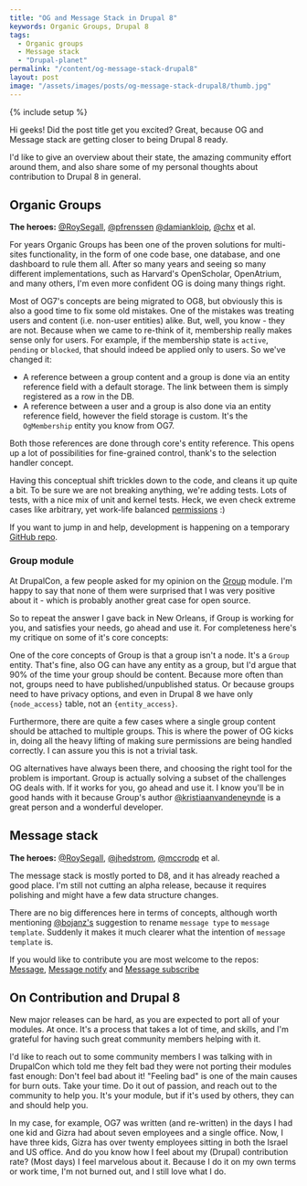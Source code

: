 ```yaml
---
title: "OG and Message Stack in Drupal 8"
keywords: Organic Groups, Drupal 8
tags:
  - Organic groups
  - Message stack
  - "Drupal-planet"
permalink: "/content/og-message-stack-drupal8"
layout: post
image: "/assets/images/posts/og-message-stack-drupal8/thumb.jpg"
---
```


{% include setup %}

Hi geeks! Did the post title get you excited? Great, because OG and Message stack are
getting closer to being Drupal 8 ready.  

I'd like to give an overview about their state, the amazing
community effort around them, and also share some of my personal thoughts about contribution
to Drupal 8 in general.

## Organic Groups

**The heroes:** [@RoySegall](https://www.drupal.org/u/RoySegall), [@pfrenssen](https://www.drupal.org/u/pfrenssen) [@damiankloip](https://www.drupal.org/u/damiankloip), [@chx](https://www.drupal.org/u/chx) et al.

For years Organic Groups has been one of the proven solutions for multi-sites functionality,
in the form of one code base, one database, and one dashboard to rule them all.
After so many years and seeing so many different implementations, such as Harvard's OpenScholar, OpenAtrium, and many others, I'm even more confident OG is doing many things right.

Most of OG7's concepts are being migrated to OG8, but obviously this is also a good time to fix some
old mistakes. One of the mistakes was treating users and content (i.e. non-user entities) alike. But, well, you know - they are not. Because when we came to re-think of it, membership really makes sense only for users. For example, if the membership state is `active`, `pending` or `blocked`, that should indeed be applied only to users. So we've changed it:

<!-- more -->

* A reference between a group content and a group is done via an entity reference field with a default storage. The link between them is simply registered as a row in the DB.
* A reference between a user and a group is also done via an entity reference field, however the field storage is custom. It's the `OgMembership` entity you know from OG7.

Both those references are done through core's entity reference. This opens up a lot of possibilities for fine-grained control, thank's to the selection handler concept.

Having this conceptual shift trickles down to the code, and cleans it up quite a bit. To be sure we are not
breaking anything, we're adding tests. Lots of tests, with a nice mix of unit and kernel tests. Heck, we even check extreme cases like arbitrary, yet work-life balanced [permissions](https://github.com/amitaibu/og/blob/c2bf4de582105e8c71f52d48c423c98d18fe75bf/tests/src/Unit/PermissionEventTest.php#L389-L390) :)

If you want to jump in and help, development is happening on a temporary [GitHub repo](https://github.com/amitaibu/og).

### Group module

At DrupalCon, a few people asked for my opinion on the [Group](https://www.drupal.org/project/group) module. I'm happy to say that none of them
were surprised that I was very positive about it - which is probably another great case for open source.

So to repeat the answer I gave back in New Orleans, if Group is working for you,
and satisfies your needs, go ahead and use it. For completeness here's my critique on some of it's core concepts:

One of the core concepts of Group is that a group isn't a node. It's a `Group` entity. That's fine, also OG
can have any entity as a group, but I'd argue that 90% of the time your group should be content.
Because more often than not, groups need to have published/unpublished status. Or because groups need to have privacy options, and
even in Drupal 8 we have only `{node_access}` table, not an `{entity_access}`.

Furthermore, there are quite a few cases where a single group content should be attached to multiple groups. This is where the power of OG kicks in, doing all the heavy lifting of making sure permissions
are being handled correctly. I can assure you this is not a trivial task.

OG alternatives have always been there, and choosing the right tool
for the problem is important. Group is actually solving a subset of the challenges OG deals with. If it works for you, go ahead and use it. I know you'll be in good hands with it because Group's author [@kristiaanvandeneynde](https://www.drupal.org/u/kristiaanvandeneynde) is a great person and a wonderful developer.


## Message stack

**The heroes:** [@RoySegall](https://www.drupal.org/u/RoySegall), [@jhedstrom](https://www.drupal.org/u/jhedstrom), [@mccrodp](https://www.drupal.org/u/mccrodp) et al.

The message stack is mostly ported to D8, and it has already reached a good place. I'm still not cutting an alpha release, because it  requires polishing and might have a few data structure changes.

There are no big differences here in terms of concepts, although worth mentioning [@bojanz's](https://www.drupal.org/u/bojanz) suggestion to rename `message type` to `message template`.
Suddenly it makes it much clearer what the intention of `message template` is.

If you would like to contribute you are most welcome to the repos: [Message](https://github.com/Gizra/message), [Message notify](https://github.com/Gizra/message_notify) and [Message subscribe](https://github.com/Gizra/message_subscribe)

## On Contribution and Drupal 8

New major releases can  be hard, as you are expected to port all of your modules. At once. It's a process that takes a lot of time, and skills, and I'm grateful for having such great community members helping with it.

I'd like to reach out to some community members I was talking with in DrupalCon which told me they felt
bad they were not porting their modules fast enough: Don't feel bad about it! "Feeling bad" is one
of the main causes for burn outs. Take your time. Do it out of passion, and reach out to the community to help you. It's your module, but if it's used by others, they can and should help you.

In my case, for example, OG7 was written (and re-written) in the days I had one kid and Gizra had about seven employees and a single office. Now, I have three kids, Gizra has over twenty employees sitting in both the Israel and US office.
And do you know how I feel about my (Drupal) contribution rate? (Most days) I feel marvelous about it. Because I do it on my own terms or work time, I'm not burned out, and I still love what I do.
